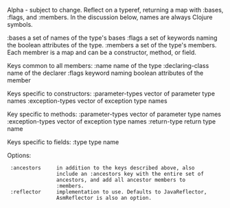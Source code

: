   Alpha - subject to change.
   Reflect on a typeref, returning a map with :bases, :flags, and
  :members. In the discussion below, names are always Clojure symbols.

   :bases            a set of names of the type's bases
   :flags            a set of keywords naming the boolean attributes
                     of the type.
   :members          a set of the type's members. Each membrer is a map
                     and can be a constructor, method, or field.

   Keys common to all members:
   :name             name of the type 
   :declaring-class  name of the declarer
   :flags            keyword naming boolean attributes of the member

   Keys specific to constructors:
   :parameter-types  vector of parameter type names
   :exception-types  vector of exception type names

   Key specific to methods:
   :parameter-types  vector of parameter type names
   :exception-types  vector of exception type names
   :return-type      return type name

   Keys specific to fields:
   :type             type name

   Options:

     :ancestors     in addition to the keys described above, also
                    include an :ancestors key with the entire set of
                    ancestors, and add all ancestor members to
                    :members.
     :reflector     implementation to use. Defaults to JavaReflector,
                    AsmReflector is also an option.